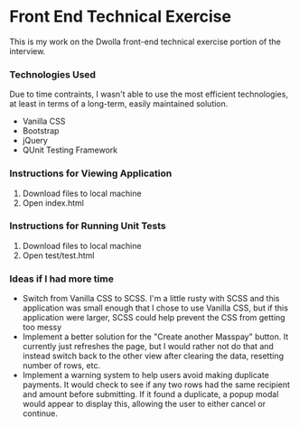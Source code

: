 # Front End Technical Exercise

This is my work on the Dwolla front-end technical exercise portion of the interview.

### Technologies Used

Due to time contraints, I wasn't able to use the most efficient technologies, at least
in terms of a long-term, easily maintained solution.
- Vanilla CSS
- Bootstrap
- jQuery
- QUnit Testing Framework

### Instructions for Viewing Application

1. Download files to local machine
2. Open index.html

### Instructions for Running Unit Tests

1. Download files to local machine
2. Open test/test.html

### Ideas if I had more time

- Switch from Vanilla CSS to SCSS. I'm a little rusty with SCSS and this application was
small enough that I chose to use Vanilla CSS, but if this application were larger, SCSS
could help prevent the CSS from getting too messy
- Implement a better solution for the "Create another Masspay" button. It currently just
refreshes the page, but I would rather not do that and instead switch back to the other view
after clearing the data, resetting number of rows, etc.
- Implement a warning system to help users avoid making duplicate payments. It would check
to see if any two rows had the same recipient and amount before submitting. If it found a
duplicate, a popup modal would appear to display this, allowing the user to either cancel
or continue.
